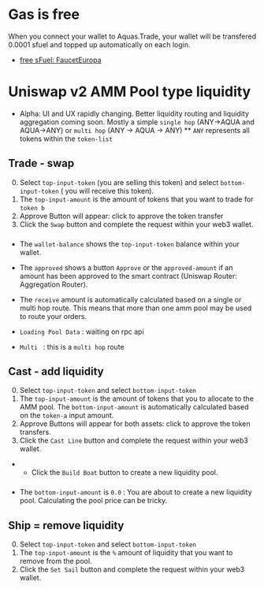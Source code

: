 # Gas is free

When you connect your wallet to Aquas.Trade, your wallet will be transfered 0.0001 sfuel and topped up automatically on each login.

- [free sFuel: FaucetEuropa](https://elated-tan-skat.explorer.mainnet.skalenodes.com/address/0x453495a7bD8943530FdcBAEE6749795F1f07dBD3?tab=write_contract)

# Uniswap v2 AMM Pool type liquidity

- Alpha: UI and UX rapidly changing. Better liquidity routing and liquidity aggregation coming soon. Mostly a simple `single hop` (ANY->AQUA and AQUA->ANY) or `multi hop` (ANY -> AQUA -> ANY)
  \*\* `ANY` represents all tokens within the `token-list`

## Trade - swap

0. Select `top-input-token` (you are selling this token) and select `bottom-input-token` ( you will receive this token).
1. The `top-input-amount` is the amount of tokens that you want to trade for `token b`
2. Approve Button will appear: click to approve the token transfer
3. Click the `Swap` button and complete the request within your web3 wallet.

###

- The `wallet-balance` shows the `top-input-token` balance within your wallet.

- The `approved` shows a button `Approve` or the `approved-amount` if an amount has been approved to the smart contract (Uniswap Router: Aggregation Router).

- The `receive` amount is automatically calculated based on a single or multi hop route. This means that more than one amm pool may be used to route your orders.

- `Loading Pool Data` : waiting on rpc api
- `Multi ` : this is a `multi hop` route

## Cast - add liquidity

0. Select `top-input-token` and select `bottom-input-token`
1. The `top-input-amount` is the amount of tokens that you to allocate to the AMM pool. The `bottom-input-amount` is automatically calculated based on the `token-a` input amount.
2. Approve Buttons will appear for both assets: click to approve the token transfers.
3. Click the `Cast Line` button and complete the request within your web3 wallet.

- - Click the `Build Boat` button to create a new liquidity pool.

###

- The `bottom-input-amount` is `0.0` : You are about to create a new liquidity pool. Calculating the pool price can be tricky.

## Ship = remove liquidity

0. Select `top-input-token` and select `bottom-input-token`
1. The `top-input-amount` is the `%` amount of liquidity that you want to remove from the pool.
2. Click the `Set Sail` button and complete the request within your web3 wallet.
